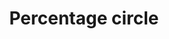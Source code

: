 ---
title: Percentage circle
tags:
icon: percentage-circle
svg: '<svg xmlns="http://www.w3.org/2000/svg" width="24" height="24" fill="none" viewBox="0 0 24 24" stroke-width="1.5" stroke-linecap="round" stroke-linejoin="round" stroke="currentColor"><circle cx="12" cy="12.5" r="9"/><path d="m9.5 15 5-5m-4.51.5H10m3.99 4H14"/></svg>'
---